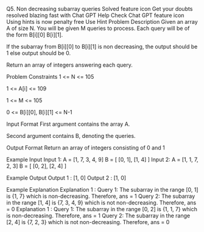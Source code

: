 Q5. Non decreasing subarray queries
Solved
feature icon
Get your doubts resolved blazing fast with Chat GPT Help
Check Chat GPT
feature icon
Using hints is now penalty free
Use Hint
Problem Description
Given an array A of size N. You will be given M queries to process. Each query will be of the form B[i][0] B[i][1].

If the subarray from B[i][0] to B[i][1] is non decreasing, the output should be 1 else output should be 0.

Return an array of integers answering each query.


Problem Constraints
1 <= N <= 105

1 <= A[i] <= 109

1 <= M <= 105

0 <= B[i][0], B[i][1] <= N-1


Input Format
First argument contains the array A.

Second argument contains B, denoting the queries.


Output Format
Return an array of integers consisting of 0 and 1


Example Input
Input 1:
A = [1, 7, 3, 4, 9]
B = [ 
      [0, 1], 
      [1, 4]
    ]
Input 2:
A = [1, 1, 7, 2, 3]
B = [ 
      [0, 2], 
      [2, 4]
    ]


Example Output
Output 1 :
[1, 0]
Output 2 :
[1, 0]


Example Explanation
Explanation 1 :
Query 1: The subarray in the range [0, 1] is {1, 7} which is non-decreasing. Therefore, ans = 1
Query 2: The subarray in the range [1, 4] is {7, 3, 4, 9} which is not non-decreasing. Therefore, ans = 0
Explanation 1 :
Query 1: The subarray in the range [0, 2] is {1, 1, 7} which is non-decreasing. Therefore, ans = 1
Query 2: The subarray in the range [2, 4] is {7, 2, 3} which is not non-decreasing. Therefore, ans = 0